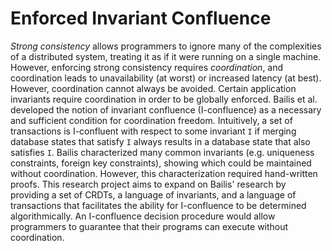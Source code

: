 # Enforced Invariant Confluence
*Strong consistency* allows programmers to ignore many of the complexities of a
distributed system, treating it as if it were running on a single machine.
However, enforcing strong consistency requires *coordination*, and coordination
leads to unavailability (at worst) or increased latency (at best). However,
coordination cannot always be avoided.  Certain application invariants require
coordination in order to be globally enforced. Bailis et al. developed the
notion of invariant confluence (I-confluence) as a necessary and sufficient
condition for coordination freedom. Intuitively, a set of transactions is
I-confluent with respect to some invariant `I` if merging database states that
satisfy `I` always results in a database state that also satisfies `I`.  Bailis
characterized many common invariants (e.g. uniqueness constraints, foreign key
constraints), showing which could be maintained without coordination. However,
this characterization required hand-written proofs. This research project aims
to expand on Bailis' research by providing a set of CRDTs, a language of
invariants, and a language of transactions that facilitates the ability for
I-confluence to be determined algorithmically. An I-confluence decision
procedure would allow programmers to guarantee that their programs can execute
without coordination.
